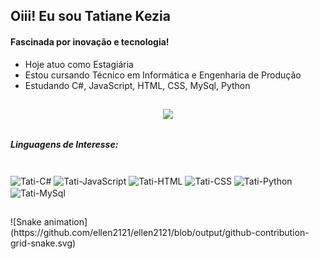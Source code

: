 ## Oiii! Eu sou Tatiane Kezia

#### Fascinada por inovação e tecnologia!

- Hoje atuo como Estagiária
- Estou cursando Técnico em Informática e Engenharia de Produção
- Estudando C#, JavaScript, HTML, CSS, MySql, Python 


##  


<div align="center">
<img height="280em" src="https://github-readme-stats.vercel.app/api/top-langs/?username=TatianeKezia&layout=compact&theme=github_dark&custom_title=Principais Linguagens Utilizadas&hide=Objective-C"/>
</div>

##


##### Linguagens de Interesse:
<div style = "display: inline_block" align = ""><br>
  <img align="center" alt ="Tati-C#" height ="32em" width ="32em" src="https://cdn.jsdelivr.net/gh/devicons/devicon/icons/csharp/csharp-original.svg" />
  <img align="center" alt ="Tati-JavaScript" height ="32em" width ="32em" src="https://cdn.jsdelivr.net/gh/devicons/devicon/icons/javascript/javascript-original.svg">
  <img align="center" alt ="Tati-HTML" height ="32em" width ="32em" src="https://cdn.jsdelivr.net/gh/devicons/devicon/icons/html5/html5-original.svg" />
  <img align="center" alt ="Tati-CSS" height ="32em" width ="32em" src="https://cdn.jsdelivr.net/gh/devicons/devicon/icons/css3/css3-original.svg" />
  <img align="center" alt ="Tati-Python" height ="32em" width ="32em" src="https://cdn.jsdelivr.net/gh/devicons/devicon/icons/python/python-original.svg" />
  <img align="center" alt ="Tati-MySql" height ="32em" width ="32em" src="https://cdn.jsdelivr.net/gh/devicons/devicon/icons/mysql/mysql-original.svg" />
</div>

##
<div>
  ![Snake animation](https://github.com/ellen2121/ellen2121/blob/output/github-contribution-grid-snake.svg)
</div>
